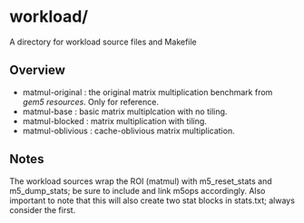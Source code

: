 # workload/
A directory for workload source files and Makefile

## Overview
* matmul-original : the original matrix multiplication benchmark from *gem5 resources*. Only for reference.
* matmul-base : basic matrix multiplcation with no tiling.
* matmul-blocked : matrix multiplication with tiling.
* matmul-oblivious : cache-oblivious matrix multiplication.

## Notes
The workload sources wrap the ROI (matmul) with m5_reset_stats and m5_dump_stats; be sure to include and link m5ops accordingly. Also important to note that this will also create two stat blocks in stats.txt; always consider the first.